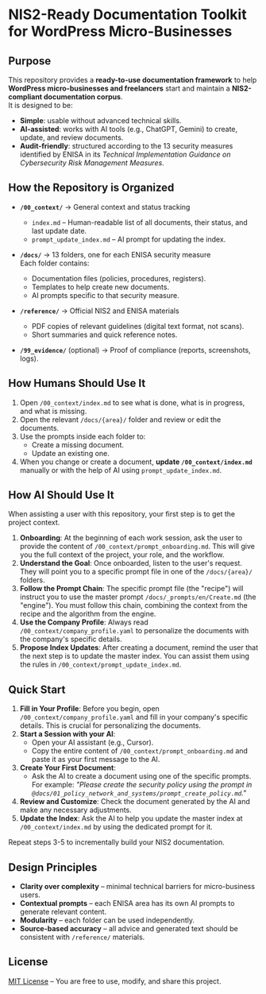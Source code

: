 # NIS2-Ready Documentation Toolkit for WordPress Micro-Businesses

## Purpose
This repository provides a **ready-to-use documentation framework** to help **WordPress micro-businesses and freelancers** start and maintain a **NIS2-compliant documentation corpus**.  
It is designed to be:
- **Simple**: usable without advanced technical skills.
- **AI-assisted**: works with AI tools (e.g., ChatGPT, Gemini) to create, update, and review documents.
- **Audit-friendly**: structured according to the 13 security measures identified by ENISA in its *Technical Implementation Guidance on Cybersecurity Risk Management Measures*.

## How the Repository is Organized

- **`/00_context/`** → General context and status tracking  
  - `index.md` – Human-readable list of all documents, their status, and last update date.  
  - `prompt_update_index.md` – AI prompt for updating the index.  

- **`/docs/`** → 13 folders, one for each ENISA security measure  
  Each folder contains:
  - Documentation files (policies, procedures, registers).  
  - Templates to help create new documents.  
  - AI prompts specific to that security measure.

- **`/reference/`** → Official NIS2 and ENISA materials  
  - PDF copies of relevant guidelines (digital text format, not scans).  
  - Short summaries and quick reference notes.

- **`/99_evidence/`** (optional) → Proof of compliance (reports, screenshots, logs).

## How Humans Should Use It

1. Open `/00_context/index.md` to see what is done, what is in progress, and what is missing.
2. Open the relevant `/docs/{area}/` folder and review or edit the documents.
3. Use the prompts inside each folder to:
   - Create a missing document.
   - Update an existing one.
4. When you change or create a document, **update `/00_context/index.md`** manually or with the help of AI using `prompt_update_index.md`.

## How AI Should Use It

When assisting a user with this repository, your first step is to get the project context.

1.  **Onboarding**: At the beginning of each work session, ask the user to provide the content of `/00_context/prompt_onboarding.md`. This will give you the full context of the project, your role, and the workflow.
2.  **Understand the Goal**: Once onboarded, listen to the user's request. They will point you to a specific prompt file in one of the `/docs/{area}/` folders.
3.  **Follow the Prompt Chain**: The specific prompt file (the "recipe") will instruct you to use the master prompt `/docs/_prompts/en/Create.md` (the "engine"). You must follow this chain, combining the context from the recipe and the algorithm from the engine.
4.  **Use the Company Profile**: Always read `/00_context/company_profile.yaml` to personalize the documents with the company's specific details.
5.  **Propose Index Updates**: After creating a document, remind the user that the next step is to update the master index. You can assist them using the rules in `/00_context/prompt_update_index.md`.

## Quick Start

1.  **Fill in Your Profile**: Before you begin, open `/00_context/company_profile.yaml` and fill in your company's specific details. This is crucial for personalizing the documents.
2.  **Start a Session with your AI**:
    -   Open your AI assistant (e.g., Cursor).
    -   Copy the entire content of `/00_context/prompt_onboarding.md` and paste it as your first message to the AI.
3.  **Create Your First Document**:
    -   Ask the AI to create a document using one of the specific prompts. For example: *"Please create the security policy using the prompt in `@docs/01_policy_network_and_systems/prompt_create_policy.md`."*
4.  **Review and Customize**: Check the document generated by the AI and make any necessary adjustments.
5.  **Update the Index**: Ask the AI to help you update the master index at `/00_context/index.md` by using the dedicated prompt for it.

Repeat steps 3-5 to incrementally build your NIS2 documentation.

## Design Principles

- **Clarity over complexity** – minimal technical barriers for micro-business users.
- **Contextual prompts** – each ENISA area has its own AI prompts to generate relevant content.
- **Modularity** – each folder can be used independently.
- **Source-based accuracy** – all advice and generated text should be consistent with `/reference/` materials.

## License

[MIT License](LICENSE) – You are free to use, modify, and share this project.
